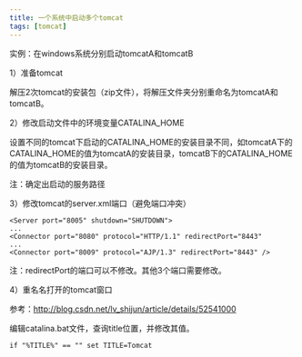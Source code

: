 ```yaml
---
title: 一个系统中启动多个tomcat
tags: [tomcat]
---
```


实例：在windows系统分别启动tomcatA和tomcatB

1）准备tomcat

解压2次tomcat的安装包（zip文件），将解压文件夹分别重命名为tomcatA和tomcatB。

2）修改启动文件中的环境变量CATALINA_HOME

设置不同的tomcat下启动的CATALINA_HOME的安装目录不同，如tomcatA下的CATALINA_HOME的值为tomcatA的安装目录，tomcatB下的CATALINA_HOME的值为tomcatB的安装目录。

注：确定出启动的服务路径

3）修改tomcat的server.xml端口（避免端口冲突）

```
<Server port="8005" shutdown="SHUTDOWN">
...
<Connector port="8080" protocol="HTTP/1.1" redirectPort="8443"
...
<Connector port="8009" protocol="AJP/1.3" redirectPort="8443" />
```

注：redirectPort的端口可以不修改。其他3个端口需要修改。

4）重名名打开的tomcat窗口

参考：http://blog.csdn.net/lv_shijun/article/details/52541000

编辑catalina.bat文件，查询title位置，并修改其值。

```
if "%TITLE%" == "" set TITLE=Tomcat
```
